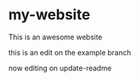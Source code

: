 # my-website

This is an awesome website

this is an edit on the example branch

now editing on update-readme
